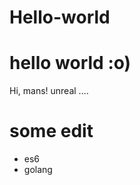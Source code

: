# Hello-world
hello world :o)
======================================

Hi, mans!
unreal ....

 # some edit
 - es6
 - golang
